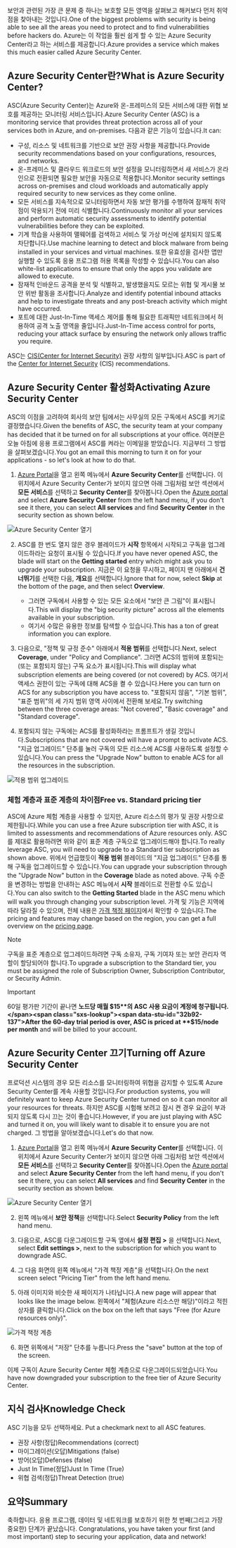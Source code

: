 <span data-ttu-id="32b92-101">보안과 관련된 가장 큰 문제 중 하나는 보호할 모든 영역을 살펴보고 해커보다 먼저 취약점을 찾아내는 것입니다.</span><span class="sxs-lookup"><span data-stu-id="32b92-101">One of the biggest problems with security is being able to see all the areas you need to protect and to find vulnerabilities before hackers do.</span></span> <span data-ttu-id="32b92-102">Azure는 이 작업을 훨씬 쉽게 할 수 있는 Azure Security Center라고 하는 서비스를 제공합니다.</span><span class="sxs-lookup"><span data-stu-id="32b92-102">Azure provides a service which makes this much easier called Azure Security Center.</span></span>

## <a name="what-is-azure-security-center"></a><span data-ttu-id="32b92-103">Azure Security Center란?</span><span class="sxs-lookup"><span data-stu-id="32b92-103">What is Azure Security Center?</span></span>

<span data-ttu-id="32b92-104">ASC(Azure Security Center)는 Azure와 온-프레미스의 모든 서비스에 대한 위협 보호를 제공하는 모니터링 서비스입니다.</span><span class="sxs-lookup"><span data-stu-id="32b92-104">Azure Security Center (ASC) is a monitoring service that provides threat protection across all of your services both in Azure, and on-premises.</span></span> <span data-ttu-id="32b92-105">다음과 같은 기능이 있습니다.</span><span class="sxs-lookup"><span data-stu-id="32b92-105">It can:</span></span>

- <span data-ttu-id="32b92-106">구성, 리소스 및 네트워크를 기반으로 보안 권장 사항을 제공합니다.</span><span class="sxs-lookup"><span data-stu-id="32b92-106">Provide security recommendations based on your configurations, resources, and networks.</span></span>
- <span data-ttu-id="32b92-107">온-프레미스 및 클라우드 워크로드의 보안 설정을 모니터링하면서 새 서비스가 온라인으로 전환되면 필요한 보안을 자동으로 적용합니다.</span><span class="sxs-lookup"><span data-stu-id="32b92-107">Monitor security settings across on-premises and cloud workloads and automatically apply required security to new services as they come online.</span></span>
- <span data-ttu-id="32b92-108">모든 서비스를 지속적으로 모니터링하면서 자동 보안 평가를 수행하여 잠재적 취약점이 악용되기 전에 미리 식별합니다.</span><span class="sxs-lookup"><span data-stu-id="32b92-108">Continuously monitor all your services and perform automatic security assessments to identify potential vulnerabilities before they can be exploited.</span></span>
- <span data-ttu-id="32b92-109">기계 학습을 사용하여 맬웨어를 검색하고 서비스 및 가상 머신에 설치되지 않도록 차단합니다.</span><span class="sxs-lookup"><span data-stu-id="32b92-109">Use machine learning to detect and block malware from being installed in your services and virtual machines.</span></span> <span data-ttu-id="32b92-110">또한 유효성을 검사한 앱만 실행할 수 있도록 응용 프로그램 허용 목록을 작성할 수 있습니다.</span><span class="sxs-lookup"><span data-stu-id="32b92-110">You can also white-list applications to ensure that only the apps you validate are allowed to execute.</span></span>
- <span data-ttu-id="32b92-111">잠재적 인바운드 공격을 분석 및 식별하고, 발생했을지도 모르는 위협 및 게시물 보안 위반 활동을 조사합니다.</span><span class="sxs-lookup"><span data-stu-id="32b92-111">Analyze and identify potential inbound attacks and help to investigate threats and any post-breach activity which might have occurred.</span></span>
- <span data-ttu-id="32b92-112">포트에 대한 Just-In-Time 액세스 제어를 통해 필요한 트래픽만 네트워크에서 허용하여 공격 노출 영역을 줄입니다.</span><span class="sxs-lookup"><span data-stu-id="32b92-112">Just-In-Time access control for ports, reducing your attack surface by ensuring the network only allows traffic you require.</span></span>

<span data-ttu-id="32b92-113">ASC는 [CIS(Center for Internet Security)](https://www.cisecurity.org/cis-benchmarks/) 권장 사항의 일부입니다.</span><span class="sxs-lookup"><span data-stu-id="32b92-113">ASC is part of the [Center for Internet Security](https://www.cisecurity.org/cis-benchmarks/) (CIS) recommendations.</span></span>

## <a name="activating-azure-security-center"></a><span data-ttu-id="32b92-114">Azure Security Center 활성화</span><span class="sxs-lookup"><span data-stu-id="32b92-114">Activating Azure Security Center</span></span>

<span data-ttu-id="32b92-115">ASC의 이점을 고려하여 회사의 보안 팀에서는 사무실의 모든 구독에서 ASC를 켜기로 결정했습니다.</span><span class="sxs-lookup"><span data-stu-id="32b92-115">Given the benefits of ASC, the security team at your company has decided that it be turned on for all subscriptions at your office.</span></span> <span data-ttu-id="32b92-116">여러분은 오늘 아침에 응용 프로그램에서 ASC를 켜라는 이메일을 받았습니다. 지금부터 그 방법을 살펴보겠습니다.</span><span class="sxs-lookup"><span data-stu-id="32b92-116">You got an email this morning to turn it on for your applications - so let's look at how to do that.</span></span>

1. <span data-ttu-id="32b92-117">[Azure Portal](https://portal.azure.com?azure-portal=true)을 열고 왼쪽 메뉴에서 **Azure Security Center**를 선택합니다. 이 위치에서 Azure Security Center가 보이지 않으면 아래 그림처럼 보안 섹션에서 **모든 서비스**를 선택하고 **Security Center**를 찾아봅니다.</span><span class="sxs-lookup"><span data-stu-id="32b92-117">Open the [Azure portal](https://portal.azure.com?azure-portal=true) and select **Azure Security Center** from the left hand menu, if you don't see it there, you can select **All services** and find **Security Center** in the security section as shown below.</span></span>

![Azure Security Center 열기](../media-draft/ASC-Menu.png)

2. <span data-ttu-id="32b92-119">ASC를 한 번도 열지 않은 경우 블레이드가 **시작** 항목에서 시작되고 구독을 업그레이드하라는 요청이 표시될 수 있습니다.</span><span class="sxs-lookup"><span data-stu-id="32b92-119">If you have never opened ASC, the blade will start on the **Getting started** entry which might ask you to upgrade your subscription.</span></span> <span data-ttu-id="32b92-120">지금은 이 요청을 무시하고, 페이지 맨 아래에서 **건너뛰기**를 선택한 다음, **개요**를 선택합니다.</span><span class="sxs-lookup"><span data-stu-id="32b92-120">Ignore that for now, select **Skip** at the bottom of the page, and then select **Overview**.</span></span>
    - <span data-ttu-id="32b92-121">그러면 구독에서 사용할 수 있는 모든 요소에서 "보안 큰 그림"이 표시됩니다.</span><span class="sxs-lookup"><span data-stu-id="32b92-121">This will display the "big security picture" across all the elements available in your subscription.</span></span>
    - <span data-ttu-id="32b92-122">여기서 수많은 유용한 정보를 탐색할 수 있습니다.</span><span class="sxs-lookup"><span data-stu-id="32b92-122">This has a ton of great information you can explore.</span></span>

3. <span data-ttu-id="32b92-123">다음으로, "정책 및 규정 준수" 아래에서 **적용 범위**를 선택합니다.</span><span class="sxs-lookup"><span data-stu-id="32b92-123">Next, select **Coverage**, under "Policy and Compliance".</span></span> <span data-ttu-id="32b92-124">그러면 ACS의 범위에 포함되는(또는 포함되지 않는) 구독 요소가 표시됩니다.</span><span class="sxs-lookup"><span data-stu-id="32b92-124">This will display what subscription elements are being covered (or not covered) by ACS.</span></span> <span data-ttu-id="32b92-125">여기서 액세스 권한이 있는 구독에 대해 ACS을 켤 수 있습니다.</span><span class="sxs-lookup"><span data-stu-id="32b92-125">Here you can turn on ACS for any subscription you have access to.</span></span> <span data-ttu-id="32b92-126">"포함되지 않음", "기본 범위", "표준 범위"의 세 가지 범위 영역 사이에서 전환해 보세요.</span><span class="sxs-lookup"><span data-stu-id="32b92-126">Try switching between the three coverage areas: "Not covered", "Basic coverage" and "Standard coverage".</span></span>

4. <span data-ttu-id="32b92-127">포함되지 않는 구독에는 ACS를 활성화하라는 프롬프트가 생길 것입니다.</span><span class="sxs-lookup"><span data-stu-id="32b92-127">Subscriptions that are not covered will have a prompt to activate ACS.</span></span> <span data-ttu-id="32b92-128">"지금 업그레이드" 단추를 눌러 구독의 모든 리소스에 ACS를 사용하도록 설정할 수 있습니다.</span><span class="sxs-lookup"><span data-stu-id="32b92-128">You can press the "Upgrade Now" button to enable ACS for all the resources in the subscription.</span></span>

![적용 범위 업그레이드](../media-draft/Upgrade-Now.png)

### <a name="free-vs-standard-pricing-tier"></a><span data-ttu-id="32b92-130">체험 계층과 표준 계층의 차이점</span><span class="sxs-lookup"><span data-stu-id="32b92-130">Free vs. Standard pricing tier</span></span>

<span data-ttu-id="32b92-131">ASC에 Azure 체험 계층을 사용할 수 있지만, Azure 리소스의 평가 및 권장 사항으로 제한됩니다.</span><span class="sxs-lookup"><span data-stu-id="32b92-131">While you can use a free Azure subscription tier with ASC, it is limited to assessments and recommendations of Azure resources only.</span></span> <span data-ttu-id="32b92-132">ASC를 제대로 활용하려면 위와 같이 표준 계층 구독으로 업그레이드해야 합니다.</span><span class="sxs-lookup"><span data-stu-id="32b92-132">To really leverage ASC, you will need to upgrade to a Standard tier subscription as shown above.</span></span> <span data-ttu-id="32b92-133">위에서 언급했듯이 **적용 범위** 블레이드의 "지금 업그레이드" 단추를 통해 구독을 업그레이드할 수 있습니다.</span><span class="sxs-lookup"><span data-stu-id="32b92-133">You can upgrade your subscription through the "Upgrade Now" button in the **Coverage** blade as noted above.</span></span> <span data-ttu-id="32b92-134">구독 수준을 변경하는 방법을 안내하는 ASC 메뉴에서 **시작** 블레이드로 전환할 수도 있습니다.</span><span class="sxs-lookup"><span data-stu-id="32b92-134">You can also switch to the **Getting Started** blade in the ASC menu which will walk you through changing your subscription level.</span></span> <span data-ttu-id="32b92-135">가격 및 기능은 지역에 따라 달라질 수 있으며, 전체 내용은 [가격 책정 페이지](https://azure.microsoft.com/en-us/pricing/details/security-center/)에서 확인할 수 있습니다.</span><span class="sxs-lookup"><span data-stu-id="32b92-135">The pricing and features may change based on the region, you can get a full overview on the [pricing page](https://azure.microsoft.com/en-us/pricing/details/security-center/).</span></span> 

> [!NOTE]
> <span data-ttu-id="32b92-136">구독을 표준 계층으로 업그레이드하려면 구독 소유자, 구독 기여자 또는 보안 관리자 역할이 할당되어야 합니다.</span><span class="sxs-lookup"><span data-stu-id="32b92-136">To upgrade a subscription to the Standard tier, you must be assigned the role of Subscription Owner, Subscription Contributor, or Security Admin.</span></span>

> [!IMPORTANT]
> <span data-ttu-id="32b92-137">60일 평가판 기간이 끝나면 **노드당 매월 $15**의 ASC 사용 요금이 계정에 청구됩니다.</span><span class="sxs-lookup"><span data-stu-id="32b92-137">After the 60-day trial period is over, ASC is priced at **$15/node per month** and will be billed to your account.</span></span>

## <a name="turning-off-azure-security-center"></a><span data-ttu-id="32b92-138">Azure Security Center 끄기</span><span class="sxs-lookup"><span data-stu-id="32b92-138">Turning off Azure Security Center</span></span>

<span data-ttu-id="32b92-139">프로덕션 시스템의 경우 모든 리소스를 모니터링하여 위협을 감지할 수 있도록 Azure Security Center를 계속 사용할 것입니다.</span><span class="sxs-lookup"><span data-stu-id="32b92-139">For production systems, you will definitely want to keep Azure Security Center turned on so it can monitor all your resources for threats.</span></span> <span data-ttu-id="32b92-140">하지만 ASC를 시험해 보려고 잠시 켠 경우 요금이 부과되지 않도록 다시 끄는 것이 좋습니다.</span><span class="sxs-lookup"><span data-stu-id="32b92-140">However, if you are just playing with ASC and turned it on, you will likely want to disable it to ensure you are not charged.</span></span> <span data-ttu-id="32b92-141">그 방법을 알아보겠습니다.</span><span class="sxs-lookup"><span data-stu-id="32b92-141">Let's do that now.</span></span>

1. <span data-ttu-id="32b92-142">[Azure Portal](https://portal.azure.com?azure-portal=true)을 열고 왼쪽 메뉴에서 **Azure Security Center**를 선택합니다. 이 위치에서 Azure Security Center가 보이지 않으면 아래 그림처럼 보안 섹션에서 **모든 서비스**를 선택하고 **Security Center**를 찾아봅니다.</span><span class="sxs-lookup"><span data-stu-id="32b92-142">Open the [Azure portal](https://portal.azure.com?azure-portal=true) and select **Azure Security Center** from the left hand menu, if you don't see it there, you can select **All services** and find **Security Center** in the security section as shown below.</span></span>

![Azure Security Center 열기](../media-draft/ASC-Menu.png)

2. <span data-ttu-id="32b92-144">왼쪽 메뉴에서 **보안 정책**을 선택합니다.</span><span class="sxs-lookup"><span data-stu-id="32b92-144">Select **Security Policy** from the left hand menu.</span></span>

3. <span data-ttu-id="32b92-145">다음으로, ASC를 다운그레이드할 구독 옆에서 **설정 편집 >** 을 선택합니다.</span><span class="sxs-lookup"><span data-stu-id="32b92-145">Next, select **Edit settings >**, next to the subscription for which you want to downgrade ASC.</span></span>

4. <span data-ttu-id="32b92-146">그 다음 화면의 왼쪽 메뉴에서 "가격 책정 계층"을 선택합니다.</span><span class="sxs-lookup"><span data-stu-id="32b92-146">On the next screen select "Pricing Tier" from the left hand menu.</span></span>

5. <span data-ttu-id="32b92-147">아래 이미지와 비슷한 새 페이지가 나타납니다.</span><span class="sxs-lookup"><span data-stu-id="32b92-147">A new page will appear that looks like the image below.</span></span> <span data-ttu-id="32b92-148">왼쪽에서 "체험(Azure 리소스만 해당)"이라고 적힌 상자를 클릭합니다.</span><span class="sxs-lookup"><span data-stu-id="32b92-148">Click on the box on the left that says "Free (for Azure resources only)".</span></span>

![가격 책정 계층](../media-draft/Pricing-Tier.png)

6. <span data-ttu-id="32b92-150">화면 위쪽에서 "저장" 단추를 누릅니다.</span><span class="sxs-lookup"><span data-stu-id="32b92-150">Press the "save" button at the top of the screen.</span></span>

<span data-ttu-id="32b92-151">이제 구독이 Azure Security Center 체험 계층으로 다운그레이드되었습니다.</span><span class="sxs-lookup"><span data-stu-id="32b92-151">You have now downgraded your subscription to the free tier of Azure Security Center.</span></span>

## <a name="knowledge-check"></a><span data-ttu-id="32b92-152">지식 검사</span><span class="sxs-lookup"><span data-stu-id="32b92-152">Knowledge Check</span></span>
<span data-ttu-id="32b92-153"><!-- TODO: move into yaml --> ASC 기능을 모두 선택하세요.</span><span class="sxs-lookup"><span data-stu-id="32b92-153"><!-- TODO: move into yaml --> Put a checkmark next to all ASC features.</span></span>

* <span data-ttu-id="32b92-154">권장 사항(정답)</span><span class="sxs-lookup"><span data-stu-id="32b92-154">Recommendations (correct)</span></span>
* <span data-ttu-id="32b92-155">마이그레이션(오답)</span><span class="sxs-lookup"><span data-stu-id="32b92-155">Mitigations (false)</span></span>
* <span data-ttu-id="32b92-156">방어(오답)</span><span class="sxs-lookup"><span data-stu-id="32b92-156">Defenses (false)</span></span>
* <span data-ttu-id="32b92-157">Just In Time(정답)</span><span class="sxs-lookup"><span data-stu-id="32b92-157">Just In Time (True)</span></span>
* <span data-ttu-id="32b92-158">위협 검색(정답)</span><span class="sxs-lookup"><span data-stu-id="32b92-158">Threat Detection (true)</span></span>

## <a name="summary"></a><span data-ttu-id="32b92-159">요약</span><span class="sxs-lookup"><span data-stu-id="32b92-159">Summary</span></span>

<span data-ttu-id="32b92-160"><!-- TODO: need link to module --> 축하합니다. 응용 프로그램, 데이터 및 네트워크를 보호하기 위한 첫 번째(그리고 가장 중요한) 단계가 끝났습니다.</span><span class="sxs-lookup"><span data-stu-id="32b92-160"><!-- TODO: need link to module --> Congratulations, you have taken your first (and most important) step to securing your application, data and network!</span></span> <!--If you want to learn more about Azure Security Center, you can go through the **Protect your resources with Azure Security Center** learning module.-->

